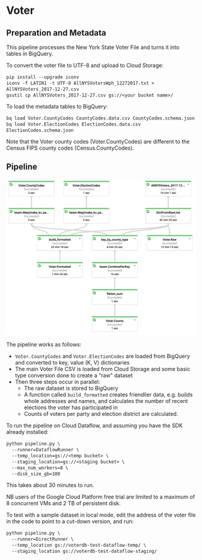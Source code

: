 # Voter

## Preparation and Metadata

This pipeline processes the New York State Voter File and turns it into tables in BigQuery.

To convert the voter file to UTF-8 and upload to Cloud Storage:

```
pip install --upgrade iconv
iconv -f LATIN1 -t UTF-8 AllNYSVotersWph_12272017.txt > AllNYSVoters_2017-12-27.csv
gsutil cp AllNYSVoters_2017-12-27.csv gs://<your bucket name>/
```

To load the metadata tables to BigQuery:

```
bq load Voter.CountyCodes CountyCodes.data.csv CountyCodes.schema.json
bq load Voter.ElectionCodes ElectionCodes.data.csv ElectionCodes.schema.json
```

Note that the Voter county codes (Voter.CountyCodes) are different to the
Census FIPS county codes (Census.CountyCodes).

## Pipeline

![Pipeline image](pipeline.png)

The pipeline works as follows:
* `Voter.CountyCodes` and `Voter.ElectionCodes` are loaded from BigQuery and converted to key, value (K, V) dictionaries
* The main Voter File CSV is loaded from Cloud Storage and some basic type conversion done to create a "raw" dataset
* Then three steps occur in parallel:
    - The raw dataset is stored to BigQuery
    - A function called `build_formatted` creates friendlier data, e.g. builds whole addresses and names, and calculates the number of recent elections the voter has participated in
    - Counts of voters per party and election district are calculated.

To run the pipeline on Cloud Dataflow, and assuming you have the SDK already installed:

```
python pipeline.py \
  --runner=DataflowRunner \
  --temp_location=gs://<temp bucket> \
  --staging_location=gs://<staging bucket> \
  --max_num_workers=8 \
  --disk_size_gb=100
```

This takes about 30 minutes to run.

NB users of the Google Cloud Platform free trial are limited to a maximum of 8 concurrent VMs and 2 TB of persistent disk.

To test with a sample dataset in local mode, edit the address of the voter file in the code to point to a cut-down version, and run:

```
python pipeline.py \
  --runner=DirectRunner \
  --temp_location gs://voterdb-test-dataflow-temp/ \
  --staging_location gs://voterdb-test-dataflow-staging/
```
